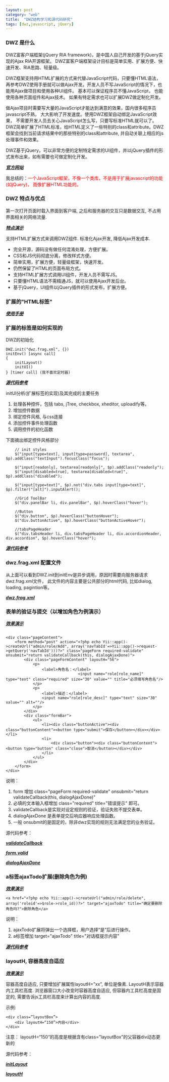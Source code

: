 ```yaml
---
layout: post
category: "web"
title:  "DWZ结构学习和源代码研究"
tags: [dwz,javascript, jQuery]
---
```


### DWZ 是什么

DWZ富客户端框架(jQuery RIA framework)，是中国人自己开发的基于jQuery实现的Ajax RIA开源框架。 DWZ富客户端框架设计目标是简单实用、扩展方便、快速开发、RIA思路、轻量级。

<!-- more -->

DWZ框架支持用HTML扩展的方式来代替JavaScript代码，只要懂HTML语法，再参考DWZ使用手册就可以做Ajax开发。开发人员不写JavaScript的情况下，也能用Ajax做项目和使用各种UI组件。 基本可以保证程序员不懂JavaScript， 也能使用各种页面组件和Ajax技术。 如果有特定需求也可以扩展DWZ做定制化开发。

做Ajax项目时需要写大量的JavaScript才能达到满意的效果，国内很多程序员javascript不熟， 大大影响了开发速度。使用DWZ框架自动绑定JavaScript效果， 不需要开发人员去关心JavaScript怎么写，只要写标准HTML就可以了。DWZ简单扩展了HTML标准，给HTML定义了一些特别的class和attribute。DWZ框架会找到当前请求结果中的那些特别的class和attribute, 并自动关联上相应的js处理事件和效果。

DWZ基于jQuery，可以非常方便的定制特定需求的UI组件，并以jQuery插件的形式发布出来，如有需要也可做定制化开发。

[***官方网站***](http://jui.org/)
 
我总结的：<font color="red">一个JavaScript框架，不像一个类库，不是用于扩展javascript的功能(如jQuery)， 而像扩展HTML功能的。</font>

### DWZ 特点与优点

第一次打开页面时载入界面到客户端, 之后和服务器的交互只是数据交互, 不占用界面相关的网络流量.

[***特点演示***](http://www.5admo.cn)

支持HTML扩展方式来调用DWZ组件. 
标准化Ajax开发, 降低Ajax开发成本.

* 完全开源，源码没有做任何混淆处理，方便扩展。
* CSS和JS代码彻底分离，修改样式方便。
* 简单实用，扩展方便，轻量级框架，快速开发。
* 仍然保留了HTML的页面布局方式。
* 支持HTML扩展方式调用UI组件，开发人员不需写JS。
* 只要懂HTML语法不需精通JS，就可以使用Ajax开发后台。
* 基于jQuery，UI组件以jQuery插件的形式发布，扩展方便。

### 扩展的"HTML标签"

[***使用手册***](https://gitee.com/dwzteam/dwz_jui/raw/master/doc/dwz-user-guide.pdf)


### 扩展的标签是如何实现的

DWZ的初始化

```
DWZ.init("dwz.frag.xml", {})
initEnv() [async call]
{
	initLayout()
	initUI()
} [timer call] (我不喜欢定时器)
```

[***源代码参考***](http://www.5admo.cn/public/dwz/js/dwz.core.js)

initUI分析(扩展标签的实现)及其完成的主要任务

1. 处理各种控件，包括 tabs, jTree, checkbox, xheditor, uploadify等。
2. 增加控件数据
3. 绑定控件风格, 与css连接
4. 添加控件事件处理函数
5. 调用控件的初化函数

下面摘出绑定控件风格部分
```
	// init styles
	$("input[type=text], input[type=password], textarea", $p).addClass("textInput").focusClass("focus");

	$("input[readonly], textarea[readonly]", $p).addClass("readonly");
	$("input[disabled=true], textarea[disabled=true]", $p).addClass("disabled");

	$("input[type=text]", $p).not("div.tabs input[type=text]", $p).filter("[alt]").inputAlert();

	//Grid ToolBar
	$("div.panelBar li, div.panelBar", $p).hoverClass("hover");

	//Button
	$("div.button", $p).hoverClass("buttonHover");
	$("div.buttonActive", $p).hoverClass("buttonActiveHover");
	
	//tabsPageHeader
	$("div.tabsHeader li, div.tabsPageHeader li, div.accordionHeader, div.accordion", $p).hoverClass("hover");
```

[***源代码参考***](http://www.5admo.cn/public/dwz/js/dwz.ui.js)

### dwz.frag.xml 配置文件

从上面可以看到DWZ.init到initEnv是异步调用，原因时需要向服务器请求dwz.frag.xml文件， 此文件的内容主要是公共部分的html代码, 比如dialog, loading, pagintion等。

[***dwz.frag.xml***](http://www.5admo.cn/dwz.frag.xml)

### 表单的验证与提交（以增加角色为例演示）

[***效果演示***](http://www.5admo.cn)

```

<div class="pageContent">
	<form method="post" action="<?php echo Yii::app()->createUrl("admin/role/Add", array('navTabId'=>Yii::app()->request->getQuery('navTabId')))?>" class="pageForm required-validate" onsubmit="return validateCallback(this, dialogAjaxDone)">
		<div class="pageFormContent" layoutH="56">
			<p>
				<label>角色名：</label>
                                <input name="role[role_name]" type="text" class="required" size="30" value="" title="必须填写角色名"/>
			</p>
			<p>
				<label>描述：</label>
				<input name="role[role_desc]" type="text" size="30" value="" alt=""/>
			</p>
		</div>
		<div class="formBar">
			<ul>
				<li><div class="buttonActive"><div class="buttonContent"><button type="submit">保存</button></div></div></li>
				<li>
					<div class="button"><div class="buttonContent"><button type="button" class="close">取消</button></div></div>
				</li>
			</ul>
		</div>
	</form>
</div>

```

说明：
1. form 增加 class="pageForm required-validate" onsubmit="return validateCallback(this, dialogAjaxDone)"
2. 必填的文本输入框增加 class="required" title="错误提示" 即可。
3. validateCallback是实现对设定规则的验证，验证失败不提交表单。
4. dialogAjaxDone 是表单提交后响应器响应处理函数。
5. 一般 onsubmit的是固定的，除非dwz实现的规则无法满足您的业务验证。

源代码参考：

[***validateCallback***](http://www.5admo.cn/public/dwz/js/dwz.ajax.js)

[***form.valid***](http://www.5admo.cn/public/jquery/jquery.validate.js)

[***dialogAjaxDone***](http://www.5admo.cn/public/dwz/js/dwz.ajax.js)


### a标签ajaxTodo扩展(删除角色为例)

[***效果演示***](http://www.5admo.cn)

```
<a href="<?php echo Yii::app()->createUrl("admin/role/delete", array('roleid'=>$role->role_id))?>" target="ajaxTodo" title="确定要删除角色吗?">删除角色</a>
```

说明：
1. ajaxTodo扩展将弹出一个选择框，用户选择“是”后进行操作。
2. a标签增加 target="ajaxTodo" title="对话框提示内容"

[***源代码参考***](http://www.5admo.cn/public/dwz/js/dwz.ajax.js)


### layoutH, 容器高度自适应

[***效果演示***](http://www.5admo.cn)

容器高度自适应, 只要增加扩展属性layoutH=”xx”, 单位是像素.
LayoutH表示容器内工具栏高度.  浏览器窗口大小改变时容器高度自适应, 但容器内工具栏高度是固定的, 需要告诉js工具栏高度来计算出内容的高度.

示例:

```
<div class=”layoutBox”>
	<div layoutH=“150”>内容</div>
</div>
```
注意： layoutH=“150”的高度是根据含有class=”layoutBox”的父容器div动态更新的

源代码参考：

[***initLayout***](http://www.5admo.cn/public/dwz/js/dwz.ui.js)

[***layoutH***](http://www.5admo.cn/public/dwz/js/dwz.core.js)













